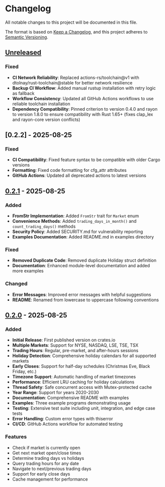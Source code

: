 # Changelog

All notable changes to this project will be documented in this file.

The format is based on [Keep a Changelog](https://keepachangelog.com/en/1.0.0/),
and this project adheres to [Semantic Versioning](https://semver.org/spec/v2.0.0.html).

## [Unreleased]

### Fixed
- **CI Network Reliability**: Replaced actions-rs/toolchain@v1 with dtolnay/rust-toolchain@stable for better network resilience
- **Backup CI Workflow**: Added manual rustup installation with retry logic as fallback
- **Workflow Consistency**: Updated all GitHub Actions workflows to use reliable toolchain installation
- **Dependency Compatibility**: Pinned criterion to version 0.4.0 and rayon to version 1.8.0 to ensure compatibility with Rust 1.65+ (fixes clap_lex and rayon-core version conflicts)

## [0.2.2] - 2025-08-25

### Fixed
- **CI Compatibility**: Fixed feature syntax to be compatible with older Cargo versions
- **Formatting**: Fixed code formatting for cfg_attr attributes
- **GitHub Actions**: Updated all deprecated actions to latest versions

## [0.2.1] - 2025-08-25

### Added
- **FromStr Implementation**: Added `FromStr` trait for `Market` enum
- **Convenience Methods**: Added `trading_days_in_month()` and `count_trading_days()` methods
- **Security Policy**: Added SECURITY.md for vulnerability reporting
- **Examples Documentation**: Added README.md in examples directory

### Fixed
- **Removed Duplicate Code**: Removed duplicate Holiday struct definition
- **Documentation**: Enhanced module-level documentation and added more examples

### Changed
- **Error Messages**: Improved error messages with helpful suggestions
- **README**: Renamed from lowercase to uppercase following conventions

## [0.2.0] - 2025-08-25

### Added
- **Initial Release**: First published version on crates.io
- **Multiple Markets**: Support for NYSE, NASDAQ, LSE, TSE, TSX
- **Trading Hours**: Regular, pre-market, and after-hours sessions
- **Holiday Detection**: Comprehensive holiday calendars for all supported markets
- **Early Closes**: Support for half-day schedules (Christmas Eve, Black Friday, etc.)
- **Timezone Support**: Automatic handling of market timezones
- **Performance**: Efficient LRU caching for holiday calculations
- **Thread Safety**: Safe concurrent access with Mutex-protected cache
- **Year Range**: Support for years 2020-2030
- **Documentation**: Comprehensive README with examples
- **Examples**: Three example programs demonstrating usage
- **Testing**: Extensive test suite including unit, integration, and edge case tests
- **Error Handling**: Custom error types with thiserror
- **CI/CD**: GitHub Actions workflow for automated testing

### Features
- Check if market is currently open
- Get next market open/close times
- Determine trading days vs holidays
- Query trading hours for any date
- Navigate to next/previous trading days
- Support for early close days
- Cache management for performance

[Unreleased]: https://github.com/danjloveless/trading-calendar/compare/v0.2.1...HEAD
[0.2.1]: https://github.com/danjloveless/trading-calendar/compare/v0.2.0...v0.2.1
[0.2.0]: https://github.com/danjloveless/trading-calendar/releases/tag/v0.2.0
